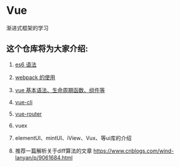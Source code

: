 # Vue
渐进式框架的学习

## 这个仓库将为大家介绍:

1. [es6 语法](https://github.com/PsChina/Vue/tree/master/es6)

1. [webpack 的使用](https://github.com/PsChina/Vue/tree/master/webpack)

1. [vue 基本语法、生命周期函数、组件等](https://github.com/PsChina/Vue/tree/master/vue)

1. [vue-cli](https://github.com/PsChina/Vue/tree/master/Vue-cli)

1. [vue-router](https://github.com/PsChina/Vue/tree/master/VueRouter)

1. vuex

1. elementUI、mintUI、iView、Vux、等ui库的介绍

1. 推荐一篇解析关于diff算法的文章 https://www.cnblogs.com/wind-lanyan/p/9061684.html
